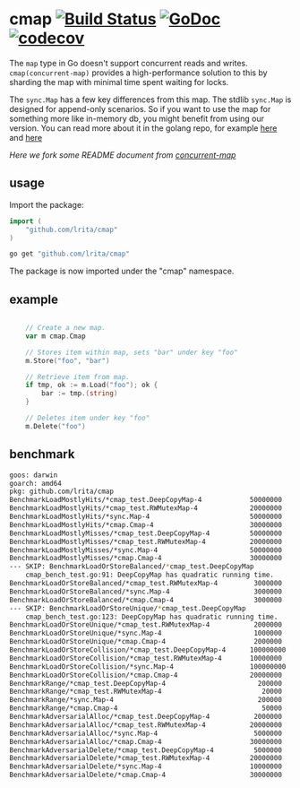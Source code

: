 # cmap [![Build Status](https://travis-ci.org/lrita/cmap.svg?branch=master)](https://travis-ci.org/lrita/cmap) [![GoDoc](https://godoc.org/github.com/lrita/cmap?status.png)](https://godoc.org/github.com/lrita/cmap) [![codecov](https://codecov.io/gh/lrita/cmap/branch/master/graph/badge.svg)](https://codecov.io/gh/lrita/cmap)

The `map` type in Go doesn't support concurrent reads and writes. `cmap(concurrent-map)` provides a high-performance solution to this by sharding the map with minimal time spent waiting for locks.

The `sync.Map` has a few key differences from this map. The stdlib `sync.Map` is designed for append-only scenarios. So if you want to use the map for something more like in-memory db, you might benefit from using our version. You can read more about it in the golang repo, for example [here](https://github.com/golang/go/issues/21035) and [here](https://stackoverflow.com/questions/11063473/map-with-concurrent-access)

_Here we fork some README document from [concurrent-map](https://github.com/orcaman/concurrent-map)_

## usage

Import the package:

```go
import (
	"github.com/lrita/cmap"
)

```

```bash
go get "github.com/lrita/cmap"
```

The package is now imported under the "cmap" namespace.

## example

```go

	// Create a new map.
	var m cmap.Cmap

	// Stores item within map, sets "bar" under key "foo"
	m.Store("foo", "bar")

	// Retrieve item from map.
	if tmp, ok := m.Load("foo"); ok {
		bar := tmp.(string)
	}

	// Deletes item under key "foo"
	m.Delete("foo")

```

## benchmark

```bash
goos: darwin
goarch: amd64
pkg: github.com/lrita/cmap
BenchmarkLoadMostlyHits/*cmap_test.DeepCopyMap-4         	50000000	        34.5 ns/op
BenchmarkLoadMostlyHits/*cmap_test.RWMutexMap-4          	20000000	        65.2 ns/op
BenchmarkLoadMostlyHits/*sync.Map-4                      	50000000	        34.8 ns/op
BenchmarkLoadMostlyHits/*cmap.Cmap-4                     	30000000	        53.5 ns/op
BenchmarkLoadMostlyMisses/*cmap_test.DeepCopyMap-4       	50000000	        26.7 ns/op
BenchmarkLoadMostlyMisses/*cmap_test.RWMutexMap-4        	20000000	        62.5 ns/op
BenchmarkLoadMostlyMisses/*sync.Map-4                    	50000000	        22.7 ns/op
BenchmarkLoadMostlyMisses/*cmap.Cmap-4                   	30000000	        40.3 ns/op
--- SKIP: BenchmarkLoadOrStoreBalanced/*cmap_test.DeepCopyMap
    cmap_bench_test.go:91: DeepCopyMap has quadratic running time.
BenchmarkLoadOrStoreBalanced/*cmap_test.RWMutexMap-4     	 3000000	       437 ns/op
BenchmarkLoadOrStoreBalanced/*sync.Map-4                 	 3000000	       546 ns/op
BenchmarkLoadOrStoreBalanced/*cmap.Cmap-4                	 3000000	       497 ns/op
--- SKIP: BenchmarkLoadOrStoreUnique/*cmap_test.DeepCopyMap
    cmap_bench_test.go:123: DeepCopyMap has quadratic running time.
BenchmarkLoadOrStoreUnique/*cmap_test.RWMutexMap-4       	 2000000	       990 ns/op
BenchmarkLoadOrStoreUnique/*sync.Map-4                   	 1000000	      1032 ns/op
BenchmarkLoadOrStoreUnique/*cmap.Cmap-4                  	 2000000	       892 ns/op
BenchmarkLoadOrStoreCollision/*cmap_test.DeepCopyMap-4   	100000000	        18.2 ns/op
BenchmarkLoadOrStoreCollision/*cmap_test.RWMutexMap-4    	10000000	       165 ns/op
BenchmarkLoadOrStoreCollision/*sync.Map-4                	100000000	        19.6 ns/op
BenchmarkLoadOrStoreCollision/*cmap.Cmap-4               	20000000	        65.7 ns/op
BenchmarkRange/*cmap_test.DeepCopyMap-4                  	  200000	      8646 ns/op
BenchmarkRange/*cmap_test.RWMutexMap-4                   	   20000	     62046 ns/op
BenchmarkRange/*sync.Map-4                               	  200000	      9317 ns/op
BenchmarkRange/*cmap.Cmap-4                              	   50000	     31107 ns/op
BenchmarkAdversarialAlloc/*cmap_test.DeepCopyMap-4       	 2000000	       531 ns/op
BenchmarkAdversarialAlloc/*cmap_test.RWMutexMap-4        	20000000	        74.3 ns/op
BenchmarkAdversarialAlloc/*sync.Map-4                    	 5000000	       390 ns/op
BenchmarkAdversarialAlloc/*cmap.Cmap-4                   	30000000	        53.6 ns/op
BenchmarkAdversarialDelete/*cmap_test.DeepCopyMap-4      	 5000000	       273 ns/op
BenchmarkAdversarialDelete/*cmap_test.RWMutexMap-4       	20000000	        94.4 ns/op
BenchmarkAdversarialDelete/*sync.Map-4                   	10000000	       137 ns/op
BenchmarkAdversarialDelete/*cmap.Cmap-4                  	30000000	        43.3 ns/op
```
